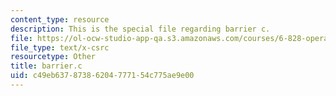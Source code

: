 ```yaml
---
content_type: resource
description: This is the special file regarding barrier c.
file: https://ol-ocw-studio-app-qa.s3.amazonaws.com/courses/6-828-operating-system-engineering-fall-2012/c49eb63787386204777154c775ae9e00_barrier.c
file_type: text/x-csrc
resourcetype: Other
title: barrier.c
uid: c49eb637-8738-6204-7771-54c775ae9e00
---
```

